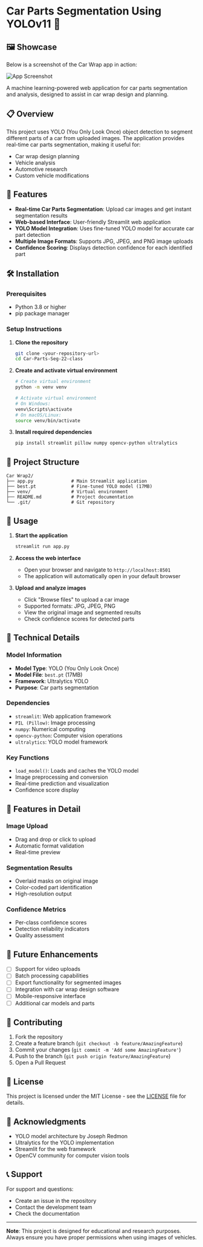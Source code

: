 # Car Parts Segmentation Using YOLOv11 🚗

## 🖼️ Showcase

Below is a screenshot of the Car Wrap app in action:

![App Screenshot](screenshots/screenshot.png)

A machine learning-powered web application for car parts segmentation and analysis, designed to assist in car wrap design and planning.

## 📋 Overview

This project uses YOLO (You Only Look Once) object detection to segment different parts of a car from uploaded images. The application provides real-time car parts segmentation, making it useful for:

- Car wrap design planning
- Vehicle analysis
- Automotive research
- Custom vehicle modifications

## 🚀 Features

- **Real-time Car Parts Segmentation**: Upload car images and get instant segmentation results
- **Web-based Interface**: User-friendly Streamlit web application
- **YOLO Model Integration**: Uses fine-tuned YOLO model for accurate car part detection
- **Multiple Image Formats**: Supports JPG, JPEG, and PNG image uploads
- **Confidence Scoring**: Displays detection confidence for each identified part

## 🛠️ Installation

### Prerequisites

- Python 3.8 or higher
- pip package manager

### Setup Instructions

1. **Clone the repository**
   ```bash
   git clone <your-repository-url>
   cd Car-Parts-Seg-22-class
   ```

2. **Create and activate virtual environment**
   ```bash
   # Create virtual environment
   python -m venv venv
   
   # Activate virtual environment
   # On Windows:
   venv\Scripts\activate
   # On macOS/Linux:
   source venv/bin/activate
   ```

3. **Install required dependencies**
   ```bash
   pip install streamlit pillow numpy opencv-python ultralytics
   ```

## 📁 Project Structure

```
Car Wrap2/
├── app.py              # Main Streamlit application
├── best.pt             # Fine-tuned YOLO model (17MB)
├── venv/               # Virtual environment
├── README.md           # Project documentation
└── .git/               # Git repository
```

## 🎯 Usage

1. **Start the application**
   ```bash
   streamlit run app.py
   ```

2. **Access the web interface**
   - Open your browser and navigate to `http://localhost:8501`
   - The application will automatically open in your default browser

3. **Upload and analyze images**
   - Click "Browse files" to upload a car image
   - Supported formats: JPG, JPEG, PNG
   - View the original image and segmented results
   - Check confidence scores for detected parts

## 🔧 Technical Details

### Model Information
- **Model Type**: YOLO (You Only Look Once)
- **Model File**: `best.pt` (17MB)
- **Framework**: Ultralytics YOLO
- **Purpose**: Car parts segmentation

### Dependencies
- `streamlit`: Web application framework
- `PIL (Pillow)`: Image processing
- `numpy`: Numerical computing
- `opencv-python`: Computer vision operations
- `ultralytics`: YOLO model framework

### Key Functions
- `load_model()`: Loads and caches the YOLO model
- Image preprocessing and conversion
- Real-time prediction and visualization
- Confidence score display

## 🎨 Features in Detail

### Image Upload
- Drag and drop or click to upload
- Automatic format validation
- Real-time preview

### Segmentation Results
- Overlaid masks on original image
- Color-coded part identification
- High-resolution output

### Confidence Metrics
- Per-class confidence scores
- Detection reliability indicators
- Quality assessment

## 🔮 Future Enhancements

- [ ] Support for video uploads
- [ ] Batch processing capabilities
- [ ] Export functionality for segmented images
- [ ] Integration with car wrap design software
- [ ] Mobile-responsive interface
- [ ] Additional car models and parts

## 🤝 Contributing

1. Fork the repository
2. Create a feature branch (`git checkout -b feature/AmazingFeature`)
3. Commit your changes (`git commit -m 'Add some AmazingFeature'`)
4. Push to the branch (`git push origin feature/AmazingFeature`)
5. Open a Pull Request

## 📝 License

This project is licensed under the MIT License - see the [LICENSE](LICENSE) file for details.

## 🙏 Acknowledgments

- YOLO model architecture by Joseph Redmon
- Ultralytics for the YOLO implementation
- Streamlit for the web framework
- OpenCV community for computer vision tools

## 📞 Support

For support and questions:
- Create an issue in the repository
- Contact the development team
- Check the documentation

---

**Note**: This project is designed for educational and research purposes. Always ensure you have proper permissions when using images of vehicles. 
